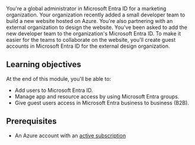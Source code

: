 You're a global administrator in Microsoft Entra ID for a marketing organization. Your organization recently added a small developer team to build a new website hosted on Azure. You're also partnering with an external organization to design the website. You've been asked to add the new developer team to the organization's Microsoft Entra ID. To make it easier for the teams to collaborate on the website, you'll create guest accounts in Microsoft Entra ID for the external design organization.

## Learning objectives

At the end of this module, you'll be able to:

- Add users to Microsoft Entra ID.
- Manage app and resource access by using Microsoft Entra groups.
- Give guest users access in Microsoft Entra business to business (B2B).

## Prerequisites

- An Azure account with an [active subscription](https://azure.microsoft.com/free)
